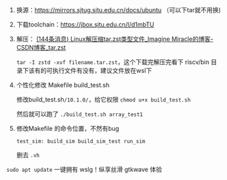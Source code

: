 1. 换源：https://mirrors.sjtug.sjtu.edu.cn/docs/ubuntu （可以下tar就不用换)

2. 下载toolchain：https://jbox.sjtu.edu.cn/l/d1mbTU

3. 解压： [(144条消息) Linux解压缩tar.zst类型文件_Imagine Miracle的博客-CSDN博客_tar.zst](https://blog.csdn.net/qq_36393978/article/details/118221951)

    `tar -I zstd -xvf filename.tar.zst`，这个下载完解压完看下 riscv/bin 目录下该有的可执行文件有没有，建议文件放在wsl下

4. 个性化修改 Makefile build_test.sh

   修改build_test.sh`/10.1.0/`，给它权限 `chmod u+x build_test.sh` 

   然后就可以跑了 `./build_test.sh array_test1`

5. 修改Makefile 的命令位置，不然有bug

   `test_sim: build_sim build_sim_test run_sim`

   删去 `.vh`

`sudo apt update` 一键拥有 wslg！纵享丝滑 gtkwave 体验
